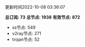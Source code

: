 更新时间2022-10-08 03:36:07

**总订阅: 73**
**总节点: 1938**
**有效节点: 872**
- ss节点: 549
- v2ray节点: 271
- trojan节点: 52
